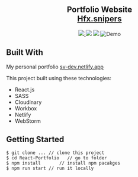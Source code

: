 <h2 align="center">
  Portfolio Website<br/>
  <a href="https://sv-dev.netlify.app/" target="_blank">Hfx.snipers</a>
</h2>

<div align="center">
  <a href="https://app.fossa.com/projects/git%2Bgithub.com%2FVolodumurSN%2FReact-Portfolio?ref=badge_shield" target="\_parent">
    <img src="https://app.fossa.com/api/projects/git%2Bgithub.com%2FVolodumurSN%2FReact-Portfolio.svg?type=shield" />
  </a> 
  
  <img src="https://img.shields.io/github/stars/vsnaichuk/React-Portfolio?color=blue" />
  
  <img src="https://img.shields.io/github/forks/vsnaichuk/React-Portfolio?color=blue" />
  
  <img alt="Demo" src="https://res.cloudinary.com/dx6tl6aa2/image/upload/v1630345819/portfolio/promo/React-portfolio-github-readme-v2_scxxgs.png" />
</div>

## Built With

My personal portfolio <a href="https://sv-dev.netlify.app/" target="_blank">sv-dev.netlify.app</a> <br/>

This project built using these technologies:
- React.js
- SASS
- Cloudinary
- Workbox
- Netlify
- WebStorm

## Getting Started

```terminal
$ git clone ... // clone this project
$ cd React-Portfolio   // go to folder
$ npm install       // install npm pacakges
$ npm run start // run it locally
```
